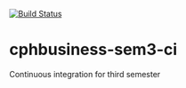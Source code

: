[![Build Status](https://travis-ci.org/ziemerz/cphbusiness-sem3-ci.svg?branch=master)](https://travis-ci.org/ziemerz/cphbusiness-sem3-ci)
# cphbusiness-sem3-ci
Continuous integration for third semester
